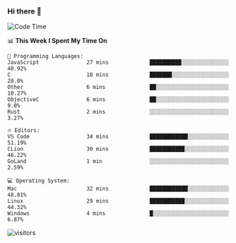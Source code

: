 ### Hi there 👋

<!--
**CrazyCollin/crazycollin** is a ✨ _special_ ✨ repository because its `README.md` (this file) appears on your GitHub profile.

Here are some ideas to get you started:

- 🔭 I’m currently working on ...
- 🌱 I’m currently learning ...
- 👯 I’m looking to collaborate on ...
- 🤔 I’m looking for help with ...
- 💬 Ask me about ...
- 📫 How to reach me: ...
- 😄 Pronouns: ...
- ⚡ Fun fact: ...
-->

<!--START_SECTION:waka-->
![Code Time](http://img.shields.io/badge/Code%20Time-141%20hrs%2015%20mins-blue)

📊 **This Week I Spent My Time On** 

```text
💬 Programming Languages: 
JavaScript               27 mins             ██████████░░░░░░░░░░░░░░░   40.92% 
C                        18 mins             ███████░░░░░░░░░░░░░░░░░░   28.0% 
Other                    6 mins              ██░░░░░░░░░░░░░░░░░░░░░░░   10.27% 
ObjectiveC               6 mins              ██░░░░░░░░░░░░░░░░░░░░░░░   9.0% 
Rust                     2 mins              ░░░░░░░░░░░░░░░░░░░░░░░░░   3.27%

🔥 Editors: 
VS Code                  34 mins             ████████████░░░░░░░░░░░░░   51.19% 
CLion                    30 mins             ███████████░░░░░░░░░░░░░░   46.22% 
GoLand                   1 min               ░░░░░░░░░░░░░░░░░░░░░░░░░   2.59%

💻 Operating System: 
Mac                      32 mins             ████████████░░░░░░░░░░░░░   48.81% 
Linux                    29 mins             ███████████░░░░░░░░░░░░░░   44.32% 
Windows                  4 mins              █░░░░░░░░░░░░░░░░░░░░░░░░   6.87%

```


<!--END_SECTION:waka-->


![visitors](https://visitor-badge.glitch.me/badge?page_id=crazycollin.crazycollin&left_color=green&right_color=red)
